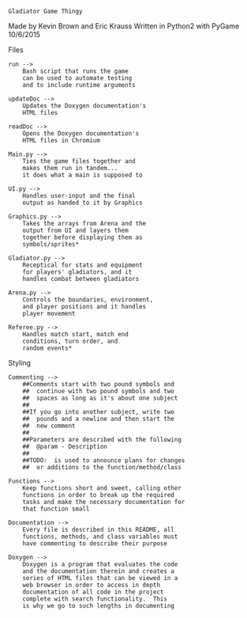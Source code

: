 

	Gladiator Game Thingy
Made by Kevin Brown and Eric Krauss
Written in Python2 with PyGame 10/6/2015


Files

	run -->
		Bash script that runs the game
		can be used to automate testing
		and to include runtime arguments

	updateDoc -->
		Updates the Doxygen documentation's
		HTML files

	readDoc -->
		Opens the Doxygen documentation's
		HTML files in Chromium

	Main.py -->
		Ties the game files together and
		makes them run in tandem...
		it does what a main is supposed to

	UI.py -->
		Handles user-input and the final
		output as handed to it by Graphics

	Graphics.py -->
		Takes the arrays from Arena and the
		output from UI and layers them
		together before displaying them as
		symbols/sprites*

	Gladiator.py -->
		Receptical for stats and equipment
		for players' gladiators, and it
		handles combat between gladiators

	Arena.py -->
		Controls the boundaries, environment,
		and player positions and it handles
		player movement

	Referee.py -->
		Handles match start, match end
		conditions, turn order, and
		random events*

Styling

	Commenting -->	
		##Comments start with two pound symbols and
		##  continue with two pound symbols and two
		##  spaces as long as it's about one subject
		##
		##If you go into another subject, write two 
		##  pounds and a newline and then start the
		##  new comment
		##
		##Parameters are described with the following
		##  @param - Description
		##
		##TODO:  is used to announce plans for changes
		##  or additions to the function/method/class

	Functions -->
		Keep functions short and sweet, calling other
		functions in order to break up the required
		tasks and make the necessary documentation for
		that function small

	Documentation -->
		Every file is described in this README, all
		functions, methods, and class variables must
		have commenting to describe their purpose

	Doxygen -->
		Doxygen is a program that evaluates the code
		and the documentation therein and creates a
		series of HTML files that can be viewed in a
		web browser in order to access in depth
		documentation of all code in the project
		complete with search functionality.  This
		is why we go to such lengths in documenting
